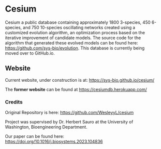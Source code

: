 # Cesium

Cesium a public database containing approximately 1800 3-species, 450 6-species, and 750 10-species oscillating networks created using a customized evolution algorithm, an optimization process based on the iterative improvement of candidate models. The source code for the algorithm that generated these evolved models can be found here: https://github.com/sys-bio/evolution. This database is currently being moved over to GitHub.io. 


## Website
Current website, under construction is at: https://sys-bio.github.io/cesium/

The **former website** can be found at https://cesiumdb.herokuapp.com/


### Credits
Original Repository is here: https://github.com/WesleyyL/cesium

Project was supervised by Dr. Herbert Sauro at the University of Washington, Bioengineering Department.

Our paper can be found here: https://doi.org/10.1016/j.biosystems.2023.104836


